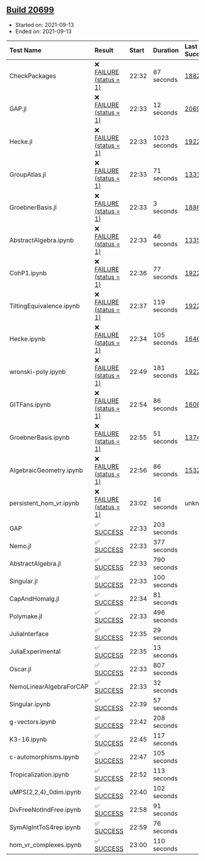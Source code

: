 ## [Build 20699](https://oscarci.mathematik.uni-kl.de/job/oscar/20699/)

* Started on: 2021-09-13
* Ended on: 2021-09-13

| Test Name    | Result | Start | Duration | Last Success | First Failure |
|:-------------|:-------|:------|:---------|:-------------|:--------------|
| CheckPackages | ❌ [FAILURE (status = 1)](https://oscarci.mathematik.uni-kl.de/job/oscar/20699/artifact/logs/build-20699/CheckPackages.log) | 22:32 | 87 seconds | [18822](https://oscarci.mathematik.uni-kl.de/job/oscar/18822/) | [18823](https://oscarci.mathematik.uni-kl.de/job/oscar/18823/) |
| GAP.jl | ❌ [FAILURE (status = 1)](https://oscarci.mathematik.uni-kl.de/job/oscar/20699/artifact/logs/build-20699/GAP.jl.log) | 22:33 | 12 seconds | [20697](https://oscarci.mathematik.uni-kl.de/job/oscar/20697/) | [20698](https://oscarci.mathematik.uni-kl.de/job/oscar/20698/) |
| Hecke.jl | ❌ [FAILURE (status = 1)](https://oscarci.mathematik.uni-kl.de/job/oscar/20699/artifact/logs/build-20699/Hecke.jl.log) | 22:33 | 1023 seconds | [19222](https://oscarci.mathematik.uni-kl.de/job/oscar/19222/) | [20152](https://oscarci.mathematik.uni-kl.de/job/oscar/20152/) |
| GroupAtlas.jl | ❌ [FAILURE (status = 1)](https://oscarci.mathematik.uni-kl.de/job/oscar/20699/artifact/logs/build-20699/GroupAtlas.jl.log) | 22:33 | 71 seconds | [13311](https://oscarci.mathematik.uni-kl.de/job/oscar/13311/) | [13312](https://oscarci.mathematik.uni-kl.de/job/oscar/13312/) |
| GroebnerBasis.jl | ❌ [FAILURE (status = 1)](https://oscarci.mathematik.uni-kl.de/job/oscar/20699/artifact/logs/build-20699/GroebnerBasis.jl.log) | 22:33 | 3 seconds | [18864](https://oscarci.mathematik.uni-kl.de/job/oscar/18864/) | [18865](https://oscarci.mathematik.uni-kl.de/job/oscar/18865/) |
| AbstractAlgebra.ipynb | ❌ [FAILURE (status = 1)](https://oscarci.mathematik.uni-kl.de/job/oscar/20699/artifact/logs/build-20699/AbstractAlgebra.ipynb.log) | 22:33 | 46 seconds | [13355](https://oscarci.mathematik.uni-kl.de/job/oscar/13355/) | [13356](https://oscarci.mathematik.uni-kl.de/job/oscar/13356/) |
| CohP1.ipynb | ❌ [FAILURE (status = 1)](https://oscarci.mathematik.uni-kl.de/job/oscar/20699/artifact/logs/build-20699/CohP1.ipynb.log) | 22:36 | 77 seconds | [19222](https://oscarci.mathematik.uni-kl.de/job/oscar/19222/) | [20152](https://oscarci.mathematik.uni-kl.de/job/oscar/20152/) |
| TiltingEquivalence.ipynb | ❌ [FAILURE (status = 1)](https://oscarci.mathematik.uni-kl.de/job/oscar/20699/artifact/logs/build-20699/TiltingEquivalence.ipynb.log) | 22:37 | 119 seconds | [19222](https://oscarci.mathematik.uni-kl.de/job/oscar/19222/) | [20152](https://oscarci.mathematik.uni-kl.de/job/oscar/20152/) |
| Hecke.ipynb | ❌ [FAILURE (status = 1)](https://oscarci.mathematik.uni-kl.de/job/oscar/20699/artifact/logs/build-20699/Hecke.ipynb.log) | 22:34 | 105 seconds | [16463](https://oscarci.mathematik.uni-kl.de/job/oscar/16463/) | [16464](https://oscarci.mathematik.uni-kl.de/job/oscar/16464/) |
| wronski-poly.ipynb | ❌ [FAILURE (status = 1)](https://oscarci.mathematik.uni-kl.de/job/oscar/20699/artifact/logs/build-20699/wronski-poly.ipynb.log) | 22:49 | 181 seconds | [19222](https://oscarci.mathematik.uni-kl.de/job/oscar/19222/) | [20152](https://oscarci.mathematik.uni-kl.de/job/oscar/20152/) |
| GITFans.ipynb | ❌ [FAILURE (status = 1)](https://oscarci.mathematik.uni-kl.de/job/oscar/20699/artifact/logs/build-20699/GITFans.ipynb.log) | 22:54 | 86 seconds | [16068](https://oscarci.mathematik.uni-kl.de/job/oscar/16068/) | [16069](https://oscarci.mathematik.uni-kl.de/job/oscar/16069/) |
| GroebnerBasis.ipynb | ❌ [FAILURE (status = 1)](https://oscarci.mathematik.uni-kl.de/job/oscar/20699/artifact/logs/build-20699/GroebnerBasis.ipynb.log) | 22:55 | 51 seconds | [13748](https://oscarci.mathematik.uni-kl.de/job/oscar/13748/) | [13749](https://oscarci.mathematik.uni-kl.de/job/oscar/13749/) |
| AlgebraicGeometry.ipynb | ❌ [FAILURE (status = 1)](https://oscarci.mathematik.uni-kl.de/job/oscar/20699/artifact/logs/build-20699/AlgebraicGeometry.ipynb.log) | 22:56 | 86 seconds | [15322](https://oscarci.mathematik.uni-kl.de/job/oscar/15322/) | [15323](https://oscarci.mathematik.uni-kl.de/job/oscar/15323/) |
| persistent_hom_vr.ipynb | ❌ [FAILURE (status = 1)](https://oscarci.mathematik.uni-kl.de/job/oscar/20699/artifact/logs/build-20699/persistent_hom_vr.ipynb.log) | 23:02 | 16 seconds | unknown | unknown |
| GAP | ✅ [SUCCESS](https://oscarci.mathematik.uni-kl.de/job/oscar/20699/artifact/logs/build-20699/GAP.log) | 22:33 | 203 seconds |  |  |
| Nemo.jl | ✅ [SUCCESS](https://oscarci.mathematik.uni-kl.de/job/oscar/20699/artifact/logs/build-20699/Nemo.jl.log) | 22:33 | 377 seconds |  |  |
| AbstractAlgebra.jl | ✅ [SUCCESS](https://oscarci.mathematik.uni-kl.de/job/oscar/20699/artifact/logs/build-20699/AbstractAlgebra.jl.log) | 22:33 | 790 seconds |  |  |
| Singular.jl | ✅ [SUCCESS](https://oscarci.mathematik.uni-kl.de/job/oscar/20699/artifact/logs/build-20699/Singular.jl.log) | 22:33 | 100 seconds |  |  |
| CapAndHomalg.jl | ✅ [SUCCESS](https://oscarci.mathematik.uni-kl.de/job/oscar/20699/artifact/logs/build-20699/CapAndHomalg.jl.log) | 22:34 | 81 seconds |  |  |
| Polymake.jl | ✅ [SUCCESS](https://oscarci.mathematik.uni-kl.de/job/oscar/20699/artifact/logs/build-20699/Polymake.jl.log) | 22:33 | 496 seconds |  |  |
| JuliaInterface | ✅ [SUCCESS](https://oscarci.mathematik.uni-kl.de/job/oscar/20699/artifact/logs/build-20699/JuliaInterface.log) | 22:35 | 29 seconds |  |  |
| JuliaExperimental | ✅ [SUCCESS](https://oscarci.mathematik.uni-kl.de/job/oscar/20699/artifact/logs/build-20699/JuliaExperimental.log) | 22:35 | 13 seconds |  |  |
| Oscar.jl | ✅ [SUCCESS](https://oscarci.mathematik.uni-kl.de/job/oscar/20699/artifact/logs/build-20699/Oscar.jl.log) | 22:33 | 807 seconds |  |  |
| NemoLinearAlgebraForCAP | ✅ [SUCCESS](https://oscarci.mathematik.uni-kl.de/job/oscar/20699/artifact/logs/build-20699/NemoLinearAlgebraForCAP.log) | 22:33 | 32 seconds |  |  |
| Singular.ipynb | ✅ [SUCCESS](https://oscarci.mathematik.uni-kl.de/job/oscar/20699/artifact/logs/build-20699/Singular.ipynb.log) | 22:39 | 57 seconds |  |  |
| g-vectors.ipynb | ✅ [SUCCESS](https://oscarci.mathematik.uni-kl.de/job/oscar/20699/artifact/logs/build-20699/g-vectors.ipynb.log) | 22:42 | 208 seconds |  |  |
| K3-16.ipynb | ✅ [SUCCESS](https://oscarci.mathematik.uni-kl.de/job/oscar/20699/artifact/logs/build-20699/K3-16.ipynb.log) | 22:45 | 117 seconds |  |  |
| c-automorphisms.ipynb | ✅ [SUCCESS](https://oscarci.mathematik.uni-kl.de/job/oscar/20699/artifact/logs/build-20699/c-automorphisms.ipynb.log) | 22:47 | 105 seconds |  |  |
| Tropicalization.ipynb | ✅ [SUCCESS](https://oscarci.mathematik.uni-kl.de/job/oscar/20699/artifact/logs/build-20699/Tropicalization.ipynb.log) | 22:52 | 113 seconds |  |  |
| uMPS(2,2,4)_0dim.ipynb | ✅ [SUCCESS](https://oscarci.mathematik.uni-kl.de/job/oscar/20699/artifact/logs/build-20699/uMPS-2-2-4-_0dim.ipynb.log) | 22:40 | 102 seconds |  |  |
| DivFreeNotIndFree.ipynb | ✅ [SUCCESS](https://oscarci.mathematik.uni-kl.de/job/oscar/20699/artifact/logs/build-20699/DivFreeNotIndFree.ipynb.log) | 22:58 | 91 seconds |  |  |
| SymAlgIntToS4rep.ipynb | ✅ [SUCCESS](https://oscarci.mathematik.uni-kl.de/job/oscar/20699/artifact/logs/build-20699/SymAlgIntToS4rep.ipynb.log) | 22:59 | 76 seconds |  |  |
| hom_vr_complexes.ipynb | ✅ [SUCCESS](https://oscarci.mathematik.uni-kl.de/job/oscar/20699/artifact/logs/build-20699/hom_vr_complexes.ipynb.log) | 23:00 | 110 seconds |  |  |
